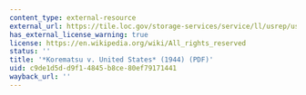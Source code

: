 ```yaml
---
content_type: external-resource
external_url: https://tile.loc.gov/storage-services/service/ll/usrep/usrep323/usrep323214/usrep323214.pdf
has_external_license_warning: true
license: https://en.wikipedia.org/wiki/All_rights_reserved
status: ''
title: '*Korematsu v. United States* (1944) (PDF)'
uid: c9de1d5d-d9f1-4845-b8ce-80ef79171441
wayback_url: ''
---
```

